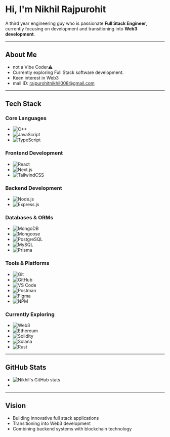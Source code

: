 # Hi, I'm Nikhil Rajpurohit  

A third year engineering guy who is passionate **Full Stack Engineer**, currently focusing on development and transitioning into **Web3 development**.  

---

## About Me
- not a Vibe Coder⚠️
- Currently exploring Full Stack software development.
- Keen interest in Web3
- mail ID: rajpurohitnikhil008@gmail.com  


---

## Tech Stack

### Core Languages
- ![C++](https://img.shields.io/badge/C++-00599C?style=for-the-badge&logo=c%2B%2B&logoColor=white)  
- ![JavaScript](https://img.shields.io/badge/JavaScript-F7DF1E?style=for-the-badge&logo=javascript&logoColor=black)  
- ![TypeScript](https://img.shields.io/badge/TypeScript-007ACC?style=for-the-badge&logo=typescript&logoColor=white)  

### Frontend Development
- ![React](https://img.shields.io/badge/React-20232A?style=for-the-badge&logo=react&logoColor=61DAFB)  
- ![Next.js](https://img.shields.io/badge/Next.js-000000?style=for-the-badge&logo=next.js&logoColor=white)  
- ![TailwindCSS](https://img.shields.io/badge/Tailwind_CSS-38B2AC?style=for-the-badge&logo=tailwind-css&logoColor=white)  

### Backend Development
- ![Node.js](https://img.shields.io/badge/Node.js-43853D?style=for-the-badge&logo=node.js&logoColor=white)  
- ![Express.js](https://img.shields.io/badge/Express.js-404D59?style=for-the-badge)  

### Databases & ORMs
- ![MongoDB](https://img.shields.io/badge/MongoDB-4EA94B?style=for-the-badge&logo=mongodb&logoColor=white)  
- ![Mongoose](https://img.shields.io/badge/Mongoose-880000?style=for-the-badge&logo=mongoose&logoColor=white)  
- ![PostgreSQL](https://img.shields.io/badge/PostgreSQL-316192?style=for-the-badge&logo=postgresql&logoColor=white)  
- ![MySQL](https://img.shields.io/badge/MySQL-005C84?style=for-the-badge&logo=mysql&logoColor=white)  
- ![Prisma](https://img.shields.io/badge/Prisma-2D3748?style=for-the-badge&logo=prisma&logoColor=white)  

### Tools & Platforms
- ![Git](https://img.shields.io/badge/Git-F05033?style=for-the-badge&logo=git&logoColor=white)  
- ![GitHub](https://img.shields.io/badge/GitHub-181717?style=for-the-badge&logo=github)  
- ![VS Code](https://img.shields.io/badge/VSCode-0078d7?style=for-the-badge&logo=visual-studio-code&logoColor=white)  
- ![Postman](https://img.shields.io/badge/Postman-FF6C37?style=for-the-badge&logo=postman&logoColor=white)  
- ![Figma](https://img.shields.io/badge/Figma-F24E1E?style=for-the-badge&logo=figma&logoColor=white)  
- ![NPM](https://img.shields.io/badge/NPM-CB3837?style=for-the-badge&logo=npm&logoColor=white)  


### Currently Exploring
- ![Web3](https://img.shields.io/badge/Web3-DC5B18?style=for-the-badge&logo=web3.js&logoColor=white)  
- ![Ethereum](https://img.shields.io/badge/Ethereum-3C3C3D?style=for-the-badge&logo=ethereum&logoColor=white)  
- ![Solidity](https://img.shields.io/badge/Solidity-363636?style=for-the-badge&logo=solidity&logoColor=white)  
- ![Solana](https://img.shields.io/badge/Solana-9945FF?style=for-the-badge&logo=solana&logoColor=white)  
- ![Rust](https://img.shields.io/badge/Rust-000000?style=for-the-badge&logo=rust&logoColor=white)  


---

## GitHub Stats

- ![Nikhil's GitHub stats](https://github-readme-stats.vercel.app/api?username=nikhil008-git&show_icons=true&theme=tokyonight)  
- 
---

## Vision
- Building innovative full stack applications  
- Transitioning into Web3 development  
- Combining backend systems with blockchain technology

